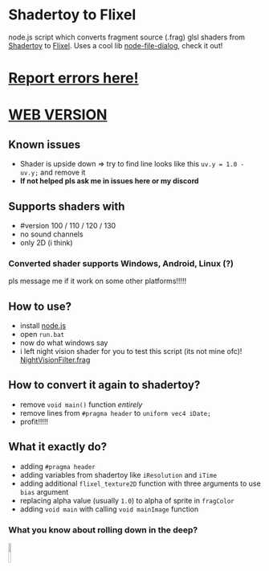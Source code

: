 # Shadertoy to Flixel
node.js script which converts fragment source (.frag) glsl shaders from [Shadertoy](https://www.shadertoy.com) to [Flixel](https://haxeflixel.com). Uses a cool lib [node-file-dialog](https://github.com/manorit2001/node-file-dialog), check it out!

# [Report errors here!](https://github.com/TheLeerName/ShadertoyToFlixel/issues/new)

# [WEB VERSION](https://theleername.github.io/ShadertoyToFlixel/)

## Known issues
- Shader is upside down => try to find line looks like this `uv.y = 1.0 - uv.y;` and remove it
- **If not helped pls ask me in issues here or my discord**

## Supports shaders with
- #version 100 / 110 / 120 / 130
- no sound channels
- only 2D (i think)

### Converted shader supports Windows, Android, Linux (?)
pls message me if it work on some other platforms!!!!!

## How to use?
- install [node.js](https://nodejs.org)
- open `run.bat`
- now do what windows say
- i left night vision shader for you to test this script (its not mine ofc)! [NightVisionFilter.frag](https://github.com/TheLeerName/ShadertoyToFlixel/blob/main/NightVisionFilter.frag)

## How to convert it again to shadertoy?
- remove `void main()` function *entirely*
- remove lines from `#pragma header` to `uniform vec4 iDate;`
- profit!!!!!

## What it exactly do?
- adding `#pragma header`
- adding variables from shadertoy like `iResolution` and `iTime`
- adding additional `flixel_texture2D` function with three arguments to use `bias` argument
- replacing alpha value (usually `1.0`) to alpha of sprite in `fragColor`
- adding `void main` with calling `void mainImage` function

### What you know about rolling down in the deep?
<img src="https://i.imgur.com/FIFZhPm.gif" width="10%"/>
